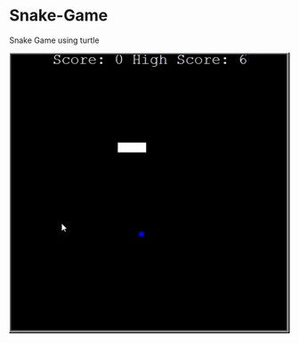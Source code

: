# Snake-Game
Snake Game using turtle

![](https://github.com/dionbalerr/Snake-Game/blob/113c96dbc28c9fa97f191ce0658d6e83045e662a/demo.gif.gif)
